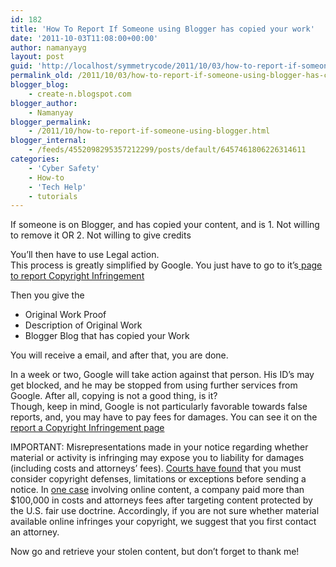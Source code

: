 ```yaml
---
id: 182
title: 'How To Report If Someone using Blogger has copied your work'
date: '2011-10-03T11:08:00+00:00'
author: namanyayg
layout: post
guid: 'http://localhost/symmetrycode/2011/10/03/how-to-report-if-someone-using-blogger-has-copied-your-work/'
permalink_old: /2011/10/03/how-to-report-if-someone-using-blogger-has-copied-your-work/
blogger_blog:
    - create-n.blogspot.com
blogger_author:
    - Namanyay
blogger_permalink:
    - /2011/10/how-to-report-if-someone-using-blogger.html
blogger_internal:
    - /feeds/4552098295357212299/posts/default/6457461806226314611
categories:
    - 'Cyber Safety'
    - How-to
    - 'Tech Help'
    - tutorials
---
```


If someone is on Blogger, and has copied your content, and is 1. Not willing to remove it OR 2. Not willing to give credits

You’ll then have to use Legal action.   
This process is greatly simplified by Google. You just have to go to 
it’s[ page to report Copyright Infringement ](http://www.google.com/support/bin/request.py?contact_type=lr_dmca&product=blogger) 

Then you give the

- Original Work Proof
- Description of Original Work
- Blogger Blog that has copied your Work

You will receive a email, and after that, you are done.   

In a week or two, Google will take action against that person. His ID’s may get blocked, and he may be stopped from using further services from Google. After all, copying is not a good thing, is it?  
Though, keep in mind, Google is not particularly favorable towards false reports, and, you may have to pay fees for damages. You can see it on the [report a Copyright Infringement page](http://www.google.com/support/bin/request.py?contact_type=lr_dmca&product=blogger)

IMPORTANT: Misrepresentations made in your notice regarding whether material or activity is infringing may expose you to liability for damages (including costs and attorneys’ fees). [Courts have found](http://scholar.google.com/scholar_case?case=2209471029398314909) that you must consider copyright defenses, limitations or exceptions before sending a notice. In [one case](http://scholar.google.com/scholar_case?case=9280842894530460095) involving online content, a company paid more than $100,000 in costs and attorneys fees after targeting content protected by the U.S. fair use doctrine. Accordingly, if you are not sure whether material available online infringes your copyright, we suggest that you first contact an attorney.

Now go and retrieve your stolen content, but don’t forget to thank me! 